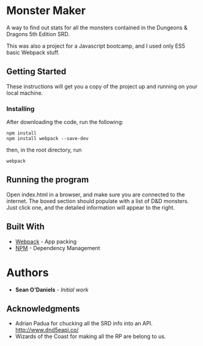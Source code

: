 # Monster Maker

A way to find out stats for all the monsters contained in the Dungeons & Dragons 5th Edition SRD.

This was also a project for a Javascript bootcamp, and I used only ES5 basic Webpack stuff.

## Getting Started

These instructions will get you a copy of the project up and running on your local machine.

### Installing

After downloading the code, run the following:

```
npm install
npm install webpack --save-dev
```

then, in the root directory, run

```
webpack
```

## Running the program

Open index.html in a browser, and make sure you are connected to the internet.
The boxed section should populate with a list of D&D monsters. Just click one,
and the detailed information will appear to the right.

## Built With

* [Webpack](https://webpack.js.org/) - App packing
* [NPM](https://www.npmjs.com) - Dependency Management

# Authors

* **Sean O'Daniels** - *Initial work*

## Acknowledgments

* Adrian Padua for chucking all the SRD info into an API. http://www.dnd5eapi.co/
* Wizards of the Coast for making all the RP are belong to us.
